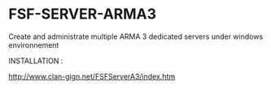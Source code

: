 FSF-SERVER-ARMA3
================

Create and administrate multiple  ARMA 3 dedicated servers under windows environnement

INSTALLATION :

http://www.clan-gign.net/FSFServerA3/index.htm
